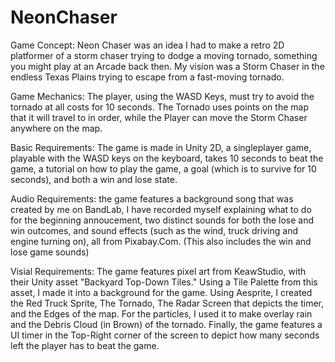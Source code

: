 # NeonChaser
Game Concept: Neon Chaser was an idea I had to make a retro 2D platformer of a storm chaser trying to dodge a moving tornado, something you might play at an Arcade back then. My vision was a Storm Chaser in the endless Texas Plains trying to escape from a fast-moving tornado. 

Game Mechanics: The player, using the WASD Keys, must try to avoid the tornado at all costs for 10 seconds. The Tornado uses points on the map that it will travel to in order, while the Player can move the Storm Chaser anywhere on the map. 

Basic Requirements: The game is made in Unity 2D, a singleplayer game, playable with the WASD keys on the keyboard, takes 10 seconds to beat the game, a tutorial on how to play the game, a goal (which is to survive for 10 seconds), and both a win and lose state. 

Audio Requirements: the game features a background song that was created by me on BandLab, I have recorded myself explaining what to do for the beginning annoucement, two distinct sounds for both the lose and win outcomes, and sound effects (such as the wind, truck driving and engine turning on), all from Pixabay.Com. (This also includes the win and lose game sounds) 

Visial Requirements: The game features pixel art from KeawStudio, with their Unity asset "Backyard Top-Down Tiles." Using a Tile Palette from this asset, I made it into a background for the game. Using Aesprite, I created the Red Truck Sprite, The Tornado, The Radar Screen that depicts the timer, and the Edges of the map. For the particles, I used it to make overlay rain and the Debris Cloud (in Brown) of the tornado. Finally, the game features a UI timer in the Top-Right corner of the screen to depict how many seconds left the player has to beat the game. 
